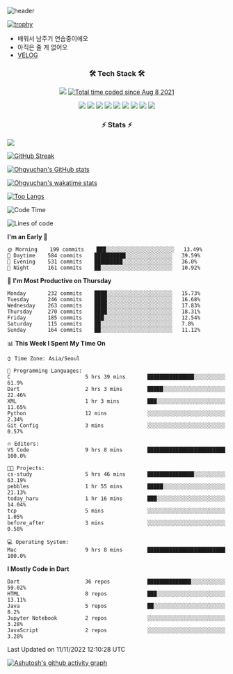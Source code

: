 <!--
**Ohgyuchan/Ohgyuchan** is a ✨ _special_ ✨ repository because its `README.md` (this file) appears on your GitHub profile.

Here are some ideas to get you started:

- 🔭 I’m currently working on ...
- 🌱 I’m currently learning ...
- 👯 I’m looking to collaborate on ...
- 🤔 I’m looking for help with ...
- 💬 Ask me about ...
- 📫 How to reach me: ...
- 😄 Pronouns: ...
- ⚡ Fun fact: ...
-->
![header](https://capsule-render.vercel.app/api?type=soft&color=auto&height=150&section=header&text=Ohgyuchan&fontSize=80&animation=twinkling)

[![trophy](https://github-profile-trophy.vercel.app/?username=Ohgyuchan&column=-1)](https://github.com/ryo-ma/github-profile-trophy)

<!-- ### Hi there 👋 -->
  * 배워서 남주기 연습중이에오
  * 아직은 줄 게 없어오
  * [VELOG](https://velog.io/@terman)



<h3 align="center"><b>🛠 Tech Stack 🛠</b></h3>

<p align="center">
<a href="https://hits.seeyoufarm.com"><img src="https://hits.seeyoufarm.com/api/count/incr/badge.svg?url=https%3A%2F%2Fgithub.com%2FOhgyuchan&count_bg=%2379C83D&title_bg=%23555555&icon=&icon_color=%23E7E7E7&title=visitors+%F0%9F%99%8C&edge_flat=false"/></a> <a href="https://wakatime.com/@9d35e6a9-2400-4e9b-b741-9597e6de1373"><img src="https://wakatime.com/badge/user/9d35e6a9-2400-4e9b-b741-9597e6de1373.svg" alt="Total time coded since Aug 8 2021" /></a></p>


<p align="center">
<img src="https://img.shields.io/badge/HTML5-E34F26?style=flat-square&logo=HTML5&logoColor=white"/></a>
<img src="https://img.shields.io/badge/CSS3-1572B6?style=flat-square&logo=CSS3&logoColor=white"/></a>
<img src="https://img.shields.io/badge/JavaScript-F7DF1E?style=flat-square&logo=JavaScript&logoColor=white"/></a>
<!-- <img src="https://img.shields.io/badge/Node.js-339933?style=flat-square&logo=Node.js&logoColor=white"/></a> &nbsp -->
<img src="https://img.shields.io/badge/Android-3DDC84?style=flat-square&logo=Android&logoColor=white"/></a> 
<img src="https://img.shields.io/badge/Flutter-02569B?style=flat-square&logo=Flutter&logoColor=white"></a> 
<img src="https://img.shields.io/badge/Dart-0175C2?style=flat-square&logo=Dart&logoColor=white"></a> 
<!-- <img src="https://img.shields.io/badge/R-0175C2?style=flat-square&logo=R&logoColor=white"></a> &nbsp -->
<!-- <img src="https://img.shields.io/badge/MongoDB-47A248?style=flat-square&logo=MongoDB&logoColor=white"/></a> &nbsp -->
<!-- <img src="https://img.shields.io/badge/MySQL-4479A1?style=flat-square&logo=MySQL&logoColor=white"/></a> &nbsp -->
<img src="https://img.shields.io/badge/c++-00599C?style=flat-square&logo=c%2B%2B&logoColor=white"/></a> 
<img src="https://img.shields.io/badge/python-0175C2?style=flat-square&logo=python&logoColor=white"></a> 
<img src="https://img.shields.io/badge/github-181717?style=flat-square&logo=github&logoColor=white"></a> 
<!-- <img src="https://img.shields.io/badge/unity-FCC624?style=flat-square&logo=unity&logoColor=black"></a>  -->
<!-- <img src="https://img.shields.io/badge/Amazon AWS-232F3E?style=flat-square&logo=Amazon%20AWS&logoColor=white"/></a> &nbsp -->
</p></b>

<h3 align="center"><b>⚡️ Stats ⚡️</b></h3>

<!--OPGC-->
<a href="https://opgc.me/#/users/Ohgyuchan" target="_blank"><img src="https://api.opgc.me/githubs/users/Ohgyuchan/tag/?theme=rainbow" /></a>  

[![GitHub Streak](https://github-readme-streak-stats.herokuapp.com?user=Ohgyuchan)](https://git.io/streak-stats)

[![Ohgyuchan's GitHub stats](https://github-readme-stats.vercel.app/api?username=Ohgyuchan&include_all_commits=true&count_private=true&show_icons=true&theme=buefy)](https://github.com/anuraghazra/github-readme-stats)

[![Ohgyuchan's wakatime stats](https://github-readme-stats.vercel.app/api/wakatime?username=TermanOh&layout=compact&theme=buefy)](https://github.com/anuraghazra/github-readme-stats)

[![Top Langs](https://github-readme-stats.vercel.app/api/top-langs/?username=Ohgyuchan&layout=compact&exclude_repo=unity_example&theme=buefy)](https://github.com/anuraghazra/github-readme-stats)
  
<!--START_SECTION:waka-->
![Code Time](http://img.shields.io/badge/Code%20Time-750%20hrs%2031%20mins-blue)

![Lines of code](https://img.shields.io/badge/From%20Hello%20World%20I%27ve%20Written-2%20Million%20lines%20of%20code-blue)

**I'm an Early 🐤** 

```text
🌞 Morning    199 commits    ███░░░░░░░░░░░░░░░░░░░░░░   13.49% 
🌆 Daytime    584 commits    ██████████░░░░░░░░░░░░░░░   39.59% 
🌃 Evening    531 commits    █████████░░░░░░░░░░░░░░░░   36.0% 
🌙 Night      161 commits    ██░░░░░░░░░░░░░░░░░░░░░░░   10.92%

```
📅 **I'm Most Productive on Thursday** 

```text
Monday       232 commits    ████░░░░░░░░░░░░░░░░░░░░░   15.73% 
Tuesday      246 commits    ████░░░░░░░░░░░░░░░░░░░░░   16.68% 
Wednesday    263 commits    ████░░░░░░░░░░░░░░░░░░░░░   17.83% 
Thursday     270 commits    ████░░░░░░░░░░░░░░░░░░░░░   18.31% 
Friday       185 commits    ███░░░░░░░░░░░░░░░░░░░░░░   12.54% 
Saturday     115 commits    ██░░░░░░░░░░░░░░░░░░░░░░░   7.8% 
Sunday       164 commits    ██░░░░░░░░░░░░░░░░░░░░░░░   11.12%

```


📊 **This Week I Spent My Time On** 

```text
⌚︎ Time Zone: Asia/Seoul

💬 Programming Languages: 
C                        5 hrs 39 mins       ███████████████░░░░░░░░░░   61.9% 
Dart                     2 hrs 3 mins        █████░░░░░░░░░░░░░░░░░░░░   22.46% 
XML                      1 hr 3 mins         ███░░░░░░░░░░░░░░░░░░░░░░   11.65% 
Python                   12 mins             ░░░░░░░░░░░░░░░░░░░░░░░░░   2.34% 
Git Config               3 mins              ░░░░░░░░░░░░░░░░░░░░░░░░░   0.57%

🔥 Editors: 
VS Code                  9 hrs 8 mins        █████████████████████████   100.0%

🐱‍💻 Projects: 
cs-study                 5 hrs 46 mins       ███████████████░░░░░░░░░░   63.19% 
pebbles                  1 hr 55 mins        █████░░░░░░░░░░░░░░░░░░░░   21.13% 
today_haru               1 hr 16 mins        ███░░░░░░░░░░░░░░░░░░░░░░   14.04% 
tcp                      5 mins              ░░░░░░░░░░░░░░░░░░░░░░░░░   1.05% 
before_after             3 mins              ░░░░░░░░░░░░░░░░░░░░░░░░░   0.58%

💻 Operating System: 
Mac                      9 hrs 8 mins        █████████████████████████   100.0%

```

**I Mostly Code in Dart** 

```text
Dart                     36 repos            ██████████████░░░░░░░░░░░   59.02% 
HTML                     8 repos             ███░░░░░░░░░░░░░░░░░░░░░░   13.11% 
Java                     5 repos             ██░░░░░░░░░░░░░░░░░░░░░░░   8.2% 
Jupyter Notebook         2 repos             ░░░░░░░░░░░░░░░░░░░░░░░░░   3.28% 
JavaScript               2 repos             ░░░░░░░░░░░░░░░░░░░░░░░░░   3.28%

```



 Last Updated on 11/11/2022 12:10:28 UTC
<!--END_SECTION:waka-->

[![Ashutosh's github activity graph](https://activity-graph.herokuapp.com/graph?username=Ohgyuchan&bg_color=ffffff&color=000000&line=6495ED)](https://github.com/ashutosh00710/github-readme-activity-graph)
